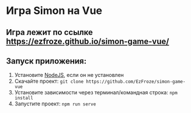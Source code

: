# Игра Simon на Vue
## Игра лежит по ссылке https://ezfroze.github.io/simon-game-vue/
## Запуск приложения:
1. Установите [NodeJS](https://nodejs.org/en/), если он не установлен
2. Скачайте проект: `git clone https://github.com/EzFroze/simon-game-vue`
3. Установите зависимости через терминал/командная строка: `npm install`
4. Запустите проект: `npm run serve`
